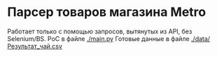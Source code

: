 # Парсер товаров магазина Metro

Работает только с помощью запросов, вытянутых из API, без Selenium/BS.
PoC в файле [./main.py](../blob/main/main.py)
Готовые данные в файле [./data/Результат_чай.csv](../blob/main/data/Результат_чай.csv)
